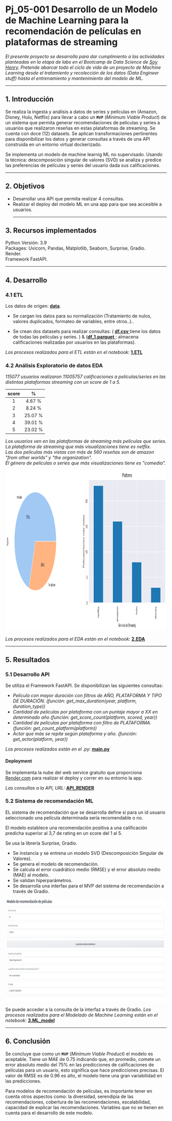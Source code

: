# <h1> Pj_05-001 Desarrollo de un Modelo de Machine Learning para la recomendación de películas en plataformas de streaming</h1> 

*El presente proyecto se desarrolla para dar cumplimiento a las actividades planteadas en la etapa de labs en el Bootcamp de Data Science de [Soy Henry](https://www.soyhenry.com/). Pretende abarcar todo el ciclo de vida de un proyecto de Machine Learning  desde el tratamiento y recolección de los datos (Data Engineer stuff) hasta el entrenamiento y mantenimiento del modelo de ML.*<hr>

## 1. Introducción

Se realiza la ingesta y análisis a datos de series y películas en (Amazon, Disney, Hulu, Netflix) para llevar a cabo un **`MVP`** (_Minimum Viable Product_) de un sistema que permita generar recomendaciones de peliculas y series a usuarios que realizaron reseñas en estas plataformas de streaming. Se cuenta con doce (12) datasets. Se aplican  transformaciones pertinentes para disponibilizar los datos y generar consultas a través de una API construida en un entorno virtual dockerizado. <br>

Se implementa un modelo de machine learnig ML no supervisado. Usando la técnica: descomposición singular de valores (SVD) se analiza y predice las preferencias de películas y series del usuario dada sus calificaciones. <hr>

## 2. Objetivos
- Desarrollar una API que permita realizar 4 consultas.
- Realizar el deploy del modelo ML en una app para que sea accesible a usuarios.<hr>

## 3. Recursos implementados

Python Versión: 3.9<br>
Packages: Uvicorn, Pandas, Matplotlib, Seaborn, Surprise, Gradio.<br>
Render.<br>
Framework FastAPI. <hr>

## 4. Desarrollo
### 4.1 ETL
Los datos de origen: [**data**](https://drive.google.com/drive/folders/1_aDmVMpuOBCjlyEr86vpNFoYGloQ0bB9?usp=sharing).<br>

- Se cargan los datos para su normalización (Tratamiento de nulos, valores duplicados, formateo de variables, entre otros..).. <br>

- Se crean dos datasets para realizar consultas: ( [**df.csv** ](https://github.com/jospinoponce/ModeloRecomiendaPeliculas/blob/main/Datasets/df.csv) tiene los datos de todas las películas y series. ) & ([**df_1.parquet** ](https://github.com/jospinoponce/ModeloRecomiendaPeliculas/blob/main/Datasets/df_1.parquet): almacena calificaciones realizadas por usuarios en las plataformas).<br>

*Los procesos realizados para el ETL están en el notebook:* [**1.ETL**](https://github.com/jospinoponce/ModeloRecomiendaPeliculas/blob/main/1.ETL_report.ipynb)

### 4.2 Análisis Exploratorio de datos EDA

*115077 usuarios realizaron 11005757  calificaciones a películas/series en las distintas plataformas streaming con un score de 1 a 5.*

| score |    %    |
|:-----:|:-------:|
|   1  |  4.67 % |
|   2  |  8.24 % |
|   3  | 25.07 % |
|   4  | 39.01 % |
|   5  | 23.02 % |

*Los usuarios ven en las plataformas de streaming más películas que series.*<br>
*La plataforma de streaming que más visualizaciones tiene es netflix.*<br>
*Las dos películas más vistas con más de 560 reseñas son de amazon "from other worlds" y "the organization".*<br>
*El género de películas o series que más visualizaciones tiene es "comedia".*

<img src="_src/1.png" width="700" height="500px">

*Los procesos realizados para el EDA están en el notebook:* [**2.EDA**](https://github.com/jospinoponce/ModeloRecomiendaPeliculas/blob/main/2.EDA_report.ipynb)<hr>

## 5. Resultados

### 5.1 Desarrollo API

Se utiliza el Framework FastAPI. Se disponibilizan las siguientes consultas:<br>

* *Película con mayor duración con filtros de AÑO, PLATAFORMA Y TIPO DE DURACIÓN. (función: get_max_duration(year, platform, duration_type))*
* *Cantidad de películas por plataforma con un puntaje mayor a XX en determinado año (función: get_score_count(platform, scored, year))*
* *Cantidad de películas por plataforma con filtro de PLATAFORMA. (función:  get_count_platform(platform))*
* *Actor que más se repite según plataforma y año. (función: get_actor(platform, year))*

*Los procesos realizados están en el .py:* [**main.py**](https://github.com/jospinoponce/ModeloRecomiendaPeliculas/blob/main/main.py)

#### Deployment

Se implementa la nube del web service gratuito que proporciona [Render.com](https://render.com/) para realizar el deploy y correr en su entorno la app.<br> 

*Las consultas a la API, URL:* [**API_RENDER**](https://consultas-api-peliculas-3.onrender.com)<br>
 
### 5.2 Sistema de recomendación ML

EL sistema de recomendación que se desarrolla define si para un id usuario seleccionado una película determinada sería recomendable o no.<br> 

El modelo establece una recomendación positiva a una calificación predicha superior al 3,7 de rating en un score del 1 al 5.

Se usa la librería Surprise, Gradio.<br>

- Se instancia y se entrena un modelo SVD (Descomposición Singular de Valores). 
- Se genera el modelo de recomendación.
- Se calcula el error cuadrático medio (RMSE) y el error absoluto medio (MAE) al modelo. 
- Se validan hiperparámetros.
- Se desarrolla una interfax para el MVP del sistema de recomendación a través de Gradio.

<img src="_src/2.png" width="800" height="320px">


Se puede acceder a la consulta de la interfaz a través de Gradio. *Los procesos realizados para el Modelado de Machine Learning están en el notebook:* [**3.ML_model**](https://github.com/jospinoponce/ModeloRecomiendaPeliculas/blob/main/3.ML_model.ipynb)

<hr>

## 6. Conclusión

Se concluye que como un **`MVP`** (_Minimum Viable Product_) el modelo es aceptable. Tiene un MAE de 0.75 indicando que, en promedio, comete un error absoluto medio del 75% en las predicciones de calificaciones de películas para un usuario, esto significa que hace predicciones precisas. El valor de RMSE es de 0.96 es alto, el modelo tiene una gran variabilidad en las predicciones.

Para modelos de recomendación de películas, es importante tener en cuenta otros aspectos como: la diversidad, serendipia de las recomendaciones, cobertura de las recomendaciones, escalabilidad, capacidad de explicar las recomendaciones. Variables que no se tienen en cuenta para el desarrollo de este modelo.


